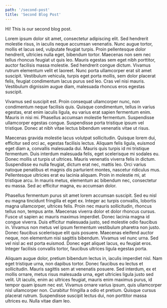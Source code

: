 ```yaml
---
path: '/second-post'
title: 'Second Blog Post'
---
```


Hi! This is our second blog post.

Lorem ipsum dolor sit amet, consectetur adipiscing elit. Sed hendrerit molestie risus, in iaculis neque accumsan venenatis. Nunc augue tortor, mollis et lacus sed, vulputate feugiat turpis. Proin pellentesque dolor hendrerit, ultricies nulla eget, bibendum tortor. Maecenas non sem nec tellus rhoncus feugiat ut quis leo. Mauris egestas sem eget nibh porttitor, auctor facilisis massa molestie. Sed hendrerit congue dictum. Vivamus rutrum elementum velit et laoreet. Nunc porta ullamcorper erat sit amet suscipit. Vestibulum vehicula, turpis eget porta mollis, sem dolor placerat felis, feugiat condimentum lacus purus sed leo. Cras vel nisi mauris. Vestibulum dignissim augue diam, malesuada rhoncus eros egestas suscipit.

Vivamus sed suscipit est. Proin consequat ullamcorper nunc, non condimentum neque facilisis quis. Quisque condimentum, tellus in varius egestas, erat enim iaculis ligula, eu varius erat sapien fermentum enim. Mauris in nisi mi. Phasellus accumsan molestie fermentum. Suspendisse ullamcorper egestas congue. Suspendisse porta tristique ipsum vel tristique. Donec at nibh vitae lectus bibendum venenatis vitae ut risus.

Maecenas gravida molestie lacus volutpat sollicitudin. Quisque lorem dui, efficitur sed orci ac, egestas facilisis lectus. Aliquam felis ligula, euismod eget diam a, convallis malesuada dui. Mauris quis turpis id mi tristique fermentum. Duis interdum malesuada felis, eget scelerisque mi sodales eu. Donec mollis ut turpis ut ultrices. Mauris venenatis viverra felis in dictum. Suspendisse eu nulla feugiat, dictum erat nec, mattis leo. Orci varius natoque penatibus et magnis dis parturient montes, nascetur ridiculus mus. Pellentesque ultricies erat eu lacinia aliquam. Proin in molestie mi, at tristique arcu. In mauris metus, elementum ac bibendum nec, consectetur eu massa. Sed ac efficitur magna, eu accumsan dolor.

Phasellus fermentum purus sit amet lorem accumsan suscipit. Sed eu nisl eu magna tincidunt fringilla et eget ex. Integer ac turpis convallis, lobortis magna ullamcorper, ultrices felis. Proin nec mauris sollicitudin, rhoncus tellus non, tempus ante. Maecenas viverra dolor et dolor rhoncus cursus. Fusce ut sapien ac mauris maximus imperdiet. Donec lacinia magna id congue viverra. Duis efficitur malesuada justo, sed molestie odio faucibus in. Vivamus non metus vel ipsum fermentum vestibulum pharetra non justo. Donec faucibus scelerisque elit quis posuere. Maecenas eleifend auctor neque, non elementum nisi sagittis bibendum. Vivamus vel nunc urna. Sed vel nisl ac est porta euismod. Donec eget aliquet lacus, eu feugiat eros. Integer facilisis convallis tortor, faucibus ultrices ligula egestas porta.

Aliquam augue dolor, pretium bibendum lectus in, iaculis imperdiet nisl. Nam eget tristique urna, non dapibus tortor. Donec faucibus eu lectus et sollicitudin. Mauris sagittis sem at venenatis posuere. Sed interdum, ex et mollis ornare, metus risus malesuada urna, eget ultricies ligula justo sed velit. Ut iaculis, enim ac ultrices feugiat, mauris enim maximus purus, id tempor quam ipsum nec est. Vivamus ornare varius ipsum, quis ullamcorper nisl ullamcorper non. Curabitur fringilla a odio et pretium. Quisque cursus placerat rutrum. Suspendisse suscipit lectus dui, non porttitor massa ultrices eu. Nulla vitae diam leo.